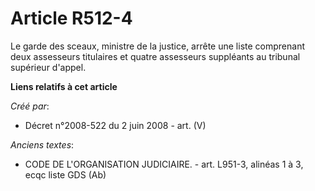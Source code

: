 # Article R512-4

Le garde des sceaux, ministre de la justice, arrête une liste comprenant deux assesseurs titulaires et quatre assesseurs
suppléants au tribunal supérieur d'appel.

**Liens relatifs à cet article**

_Créé par_:

  - Décret n°2008-522 du 2 juin 2008 - art. (V)

_Anciens textes_:

  - CODE DE L'ORGANISATION JUDICIAIRE. - art. L951-3, alinéas 1 à 3, ecqc liste GDS (Ab)
